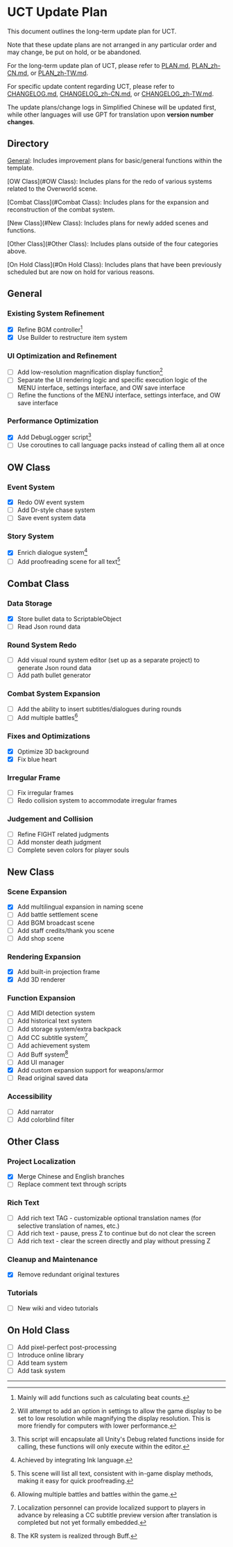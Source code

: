 # UCT Update Plan

This document outlines the long-term update plan for UCT.

Note that these update plans are not arranged in any particular order and may change, be put on hold, or be abandoned.

For the long-term update plan of UCT, please refer to [PLAN.md](PLAN.md), [PLAN_zh-CN.md](PLAN_zh-CN.md), or [PLAN_zh-TW.md](PLAN_zh-TW.md).

For specific update content regarding UCT, please refer to [CHANGELOG.md](CHANGELOG.md), [CHANGELOG_zh-CN.md](CHANGELOG_zh-CN.md), or [CHANGELOG_zh-TW.md](CHANGELOG_zh-TW.md).

The update plans/change logs in Simplified Chinese will be updated first, while other languages will use GPT for translation upon **version number changes**.

## Directory

[General](#General): Includes improvement plans for basic/general functions within the template.

[OW Class](#OW Class): Includes plans for the redo of various systems related to the Overworld scene.

[Combat Class](#Combat Class): Includes plans for the expansion and reconstruction of the combat system.

[New Class](#New Class): Includes plans for newly added scenes and functions.

[Other Class](#Other Class): Includes plans outside of the four categories above.

[On Hold Class](#On Hold Class): Includes plans that have been previously scheduled but are now on hold for various reasons.

## General
### Existing System Refinement
- [x] Refine BGM controller[^1]
- [x] Use Builder to restructure item system

### UI Optimization and Refinement
- [ ] Add low-resolution magnification display function[^2]
- [ ] Separate the UI rendering logic and specific execution logic of the MENU interface, settings interface, and OW save interface
- [ ] Refine the functions of the MENU interface, settings interface, and OW save interface

### Performance Optimization
- [x] Add DebugLogger script[^3]
- [ ] Use coroutines to call language packs instead of calling them all at once

## OW Class
### Event System
- [x] Redo OW event system
- [ ] Add Dr-style chase system
- [ ] Save event system data

### Story System
- [x] Enrich dialogue system[^4]
- [ ] Add proofreading scene for all text[^5]

## Combat Class
### Data Storage
- [x] Store bullet data to ScriptableObject
- [ ] Read Json round data

### Round System Redo
- [ ] Add visual round system editor (set up as a separate project) to generate Json round data
- [ ] Add path bullet generator

### Combat System Expansion
- [ ] Add the ability to insert subtitles/dialogues during rounds
- [ ] Add multiple battles[^6]

### Fixes and Optimizations
- [x] Optimize 3D background
- [x] Fix blue heart

### Irregular Frame
- [ ] Fix irregular frames
- [ ] Redo collision system to accommodate irregular frames

### Judgement and Collision
- [ ] Refine FIGHT related judgments
- [ ] Add monster death judgment
- [ ] Complete seven colors for player souls

## New Class
### Scene Expansion
- [x] Add multilingual expansion in naming scene
- [ ] Add battle settlement scene
- [ ] Add BGM broadcast scene
- [ ] Add staff credits/thank you scene
- [ ] Add shop scene

### Rendering Expansion
- [x] Add built-in projection frame
- [x] Add 3D renderer

### Function Expansion
- [ ] Add MIDI detection system
- [ ] Add historical text system
- [ ] Add storage system/extra backpack
- [ ] Add CC subtitle system[^7]
- [ ] Add achievement system
- [ ] Add Buff system[^8]
- [ ] Add UI manager
- [x] Add custom expansion support for weapons/armor
- [ ] Read original saved data

### Accessibility
- [ ] Add narrator
- [ ] Add colorblind filter

## Other Class
### Project Localization
- [x] Merge Chinese and English branches
- [ ] Replace comment text through scripts

### Rich Text

- [ ] Add rich text TAG - customizable optional translation names (for selective translation of names, etc.)
- [ ] Add rich text <waitForConfirm> - pause, press Z to continue but do not clear the screen
- [ ] Add rich text <directUpdate> - clear the screen directly and play without pressing Z

### Cleanup and Maintenance
- [x] Remove redundant original textures

### Tutorials
- [ ] New wiki and video tutorials

## On Hold Class

- [ ] Add pixel-perfect post-processing
- [ ] Introduce online library
- [ ] Add team system
- [ ] Add task system

---

[^1]: Mainly will add functions such as calculating beat counts.
[^2]: Will attempt to add an option in settings to allow the game display to be set to low resolution while magnifying the display resolution. This is more friendly for computers with lower performance.
[^3]: This script will encapsulate all Unity's Debug related functions inside for calling, these functions will only execute within the editor.
[^4]: Achieved by integrating Ink language.
[^5]: This scene will list all text, consistent with in-game display methods, making it easy for quick proofreading.
[^6]: Allowing multiple battles and battles within the game.
[^7]: Localization personnel can provide localized support to players in advance by releasing a CC subtitle preview version after translation is completed but not yet formally embedded.
[^8]: The KR system is realized through Buff.